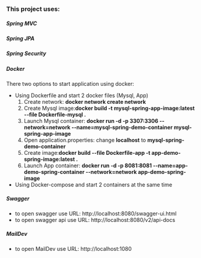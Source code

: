 <h3>This project uses:</h3>
<h5>Spring MVC</h5>
<h5>Spring JPA</h5>
<h5>Spring Security</h5>
<h5>Docker</h5>
<p>There two options to start application using docker:</p>
<ul>
<li>Using Dockerfile and start 2 docker files (Mysql, App)
<ol>
    <li>Create network: <b>docker network create network</b></li>
    <li>Create Mysql image:<b>docker build -t mysql-spring-app-image:latest --file Dockerfile-mysql .</b></li>
    <li>Launch Mysql container: <b>docker run -d -p 3307:3306 --network=network --name=mysql-spring-demo-container mysql-spring-app-image</b></li>
    <li>Open application.properties: change <b>localhost</b> to <b>mysql-spring-demo-container</b></li>
    <li>Create image:<b>docker build --file Dockerfile-app -t app-demo-spring-image:latest .</b></li>
    <li>Launch App container: <b>docker run -d -p 8081:8081 --name=app-demo-spring-container --network=network app-demo-spring-image</b></li>
</ol>
</li>
<li>Using Docker-compose and start 2 containers at the same time</li>
</ul>
<h5>Swagger</h5>
<ul>
    <li>to open swagger use URL: http://localhost:8080/swagger-ui.html</li>
    <li>to open swagger api use URL: http://localhost:8080/v2/api-docs</li>
</ul>

<h5>MailDev</h5>
<ul>
    <li>to open MailDev use URL: http://localhost:1080</li>
</ul>